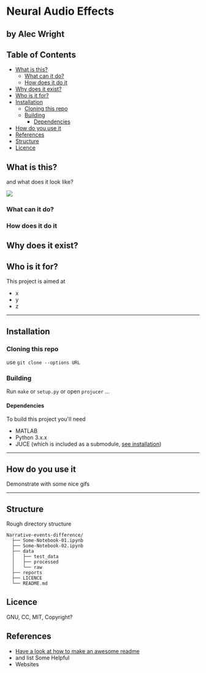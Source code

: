 # Neural Audio Effects
**by Alec Wright**
---
## Table of Contents

- [What is this?](#what-is-this)
  - [What can it do?](#what-can-it-do)
  - [How does it do it](#how-does-it-do-it)
- [Why does it exist?](#why-does-it-exist)
- [Who is it for?](#who-is-it-for)
- [Installation](#installation)
  - [Cloning this repo](#cloning-this-repo)
  - [Building](#building)
    - [Dependencies](#dependencies)
- [How do you use it](#how-do-you-use-it)
- [References](#references)
- [Structure](#structure)
- [Licence](#licence)


## What is this?

and what does it look like?

![](https://cdn.pixabay.com/photo/2018/10/28/06/56/cat-3778010_1280.jpg)

### What can it do?

### How does it do it

## Why does it exist?

## Who is it for?

This project is aimed at

- x
- y
- z

***

## Installation

### Cloning this repo

use `git clone --options URL`

### Building

Run `make` or `setup.py` or open `projucer` ...

#### Dependencies

To build this project you'll need

- MATLAB
- Python 3.x.x
- JUCE (which is included as a submodule, [see installation](#installation))

***

## How do you use it

Demonstrate with some nice gifs

[](https://media.giphy.com/media/no1thtOGnlWlajl4Tm/giphy.gif)

---

## Structure

Rough directory structure

```
Narrative-events-difference/
  ├── Some-Notebook-01.ipynb
  ├── Some-Notebook-02.ipynb
  ├── data
  │   ├── test_data
  │   ├── processed
  │   └── raw
  ├── reports
  ├── LICENCE
  └── README.md
```

## Licence

GNU, CC, MIT, Copyright?

## References

- [Have a look at how to make an awesome readme](https://github.com/matiassingers/awesome-readme)
- and list Some Helpful
- Websites
